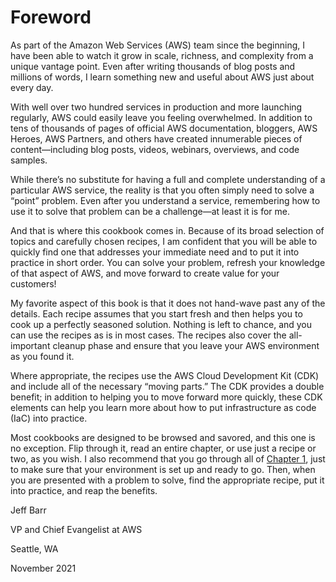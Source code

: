 # Foreword

As part of the Amazon Web Services (AWS) team since the beginning, I have been able to watch it grow in scale, richness, and complexity from a unique vantage point. Even after writing thousands of blog posts and millions of words, I learn something new and useful about AWS just about every day.

With well over two hundred services in production and more launching regularly, AWS could easily leave you feeling overwhelmed. In addition to tens of thousands of pages of official AWS documentation, bloggers, AWS Heroes, AWS Partners, and others have created innumerable pieces of content—including blog posts, videos, webinars, overviews, and code samples.

While there’s no substitute for having a full and complete understanding of a particular AWS service, the reality is that you often simply need to solve a “point” problem. Even after you understand a service, remembering how to use it to solve that problem can be a challenge—at least it is for me.

And that is where this cookbook comes in. Because of its broad selection of topics and carefully chosen recipes, I am confident that you will be able to quickly find one that addresses your immediate need and to put it into practice in short order. You can solve your problem, refresh your knowledge of that aspect of AWS, and move forward to create value for your customers!

My favorite aspect of this book is that it does not hand-wave past any of the details. Each recipe assumes that you start fresh and then helps you to cook up a perfectly seasoned solution. Nothing is left to chance, and you can use the recipes as is in most cases. The recipes also cover the all-important cleanup phase and ensure that you leave your AWS environment as you found it.

Where appropriate, the recipes use the AWS Cloud Development Kit (CDK) and include all of the necessary “moving parts.” The CDK provides a double benefit; in addition to helping you to move forward more quickly, these CDK elements can help you learn more about how to put infrastructure as code (IaC) into practice.

Most cookbooks are designed to be browsed and savored, and this one is no exception. Flip through it, read an entire chapter, or use just a recipe or two, as you wish. I also recommend that you go through all of [Chapter 1](https://github.com/AWSCookbook/Security), just to make sure that your environment is set up and ready to go. Then, when you are presented with a problem to solve, find the appropriate recipe, put it into practice, and reap the benefits.

Jeff Barr

VP and Chief Evangelist at AWS

Seattle, WA

November 2021

